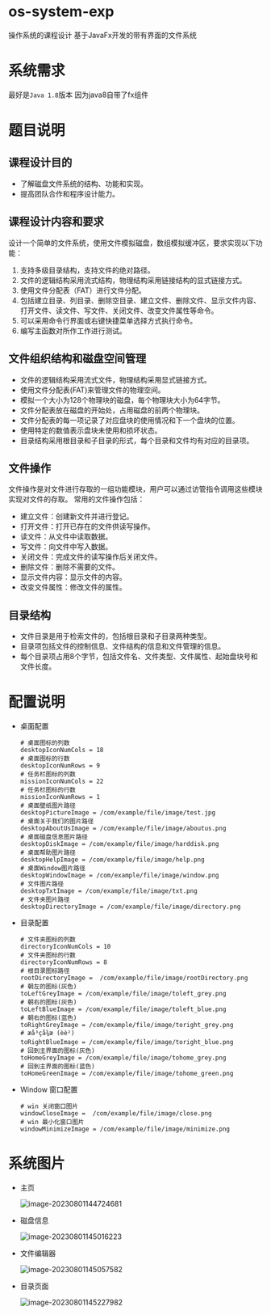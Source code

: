 # os-system-exp
操作系统的课程设计 基于JavaFx开发的带有界面的文件系统



# 系统需求

最好是`Java 1.8`版本 因为java8自带了fx组件



# 题目说明

## 课程设计目的

- 了解磁盘文件系统的结构、功能和实现。
- 提高团队合作和程序设计能力。

## 课程设计内容和要求

设计一个简单的文件系统，使用文件模拟磁盘，数组模拟缓冲区，要求实现以下功能：

1. 支持多级目录结构，支持文件的绝对路径。
2. 文件的逻辑结构采用流式结构，物理结构采用链接结构的显式链接方式。
3. 使用文件分配表（FAT）进行文件分配。
4. 包括建立目录、列目录、删除空目录、建立文件、删除文件、显示文件内容、打开文件、读文件、写文件、关闭文件、改变文件属性等命令。
5. 可以采用命令行界面或右键快捷菜单选择方式执行命令。
6. 编写主函数对所作工作进行测试。



## 文件组织结构和磁盘空间管理

- 文件的逻辑结构采用流式文件，物理结构采用显式链接方式。
- 使用文件分配表(FAT)来管理文件的物理空间。
- 模拟一个大小为128个物理块的磁盘，每个物理块大小为64字节。
- 文件分配表放在磁盘的开始处，占用磁盘的前两个物理块。
- 文件分配表的每一项记录了对应盘块的使用情况和下一个盘块的位置。
- 使用特定的数值表示盘块未使用和损坏状态。
- 目录结构采用根目录和子目录的形式，每个目录和文件均有对应的目录项。

## 文件操作

文件操作是对文件进行存取的一组功能模块，用户可以通过访管指令调用这些模块实现对文件的存取。
常用的文件操作包括：

- 建立文件：创建新文件并进行登记。
- 打开文件：打开已存在的文件供读写操作。
- 读文件：从文件中读取数据。
- 写文件：向文件中写入数据。
- 关闭文件：完成文件的读写操作后关闭文件。
- 删除文件：删除不需要的文件。
- 显示文件内容：显示文件的内容。
- 改变文件属性：修改文件的属性。



## 目录结构

- 文件目录是用于检索文件的，包括根目录和子目录两种类型。
- 目录项包括文件的控制信息、文件结构的信息和文件管理的信息。
- 每个目录项占用8个字节，包括文件名、文件类型、文件属性、起始盘块号和文件长度。



# 配置说明

- 桌面配置

  ``` properties
  # 桌面图标的列数
  desktopIconNumCols = 18
  # 桌面图标的行数
  desktopIconNumRows = 9
  # 任务栏图标的列数
  missionIconNumCols = 22
  # 任务栏图标的行数
  missionIconNumRows = 1
  # 桌面壁纸图片路径
  desktopPictureImage = /com/example/file/image/test.jpg
  # 桌面关于我们的图片路径
  desktopAboutUsImage = /com/example/file/image/aboutus.png
  # 桌面磁盘信息图片路径
  desktopDiskImage = /com/example/file/image/harddisk.png
  # 桌面帮助图片路径
  desktopHelpImage = /com/example/file/image/help.png
  # 桌面Window图片路径
  desktopWindowImage = /com/example/file/image/window.png
  # 文件图片路径
  desktopTxtImage = /com/example/file/image/txt.png
  # 文件夹图片路径
  desktopDirectoryImage = /com/example/file/image/directory.png
  
  ```



- 目录配置

  ``` properties
  # 文件夹图标的列数
  directoryIconNumCols = 10
  # 文件夹图标的行数
  directoryIconNumRows = 8
  # 根目录图标路径
  rootDirectoryImage =  /com/example/file/image/rootDirectory.png
  # 朝左的图标(灰色)
  toLeftGreyImage = /com/example/file/image/toleft_grey.png
  # 朝右的图标(灰色)
  toLeftBlueImage = /com/example/file/image/toleft_blue.png
  # 朝右的图标(蓝色)
  toRightGreyImage = /com/example/file/image/toright_grey.png
  # æå³çå¾æ (èè²)
  toRightBlueImage = /com/example/file/image/toright_blue.png
  # 回到主界面的图标(灰色)
  toHomeGreyImage = /com/example/file/image/tohome_grey.png
  # 回到主界面的图标(蓝色)
  toHomeGreenImage = /com/example/file/image/tohome_green.png
  ```



- Window 窗口配置

  ```properties
  # win 关闭窗口图片
  windowCloseImage =  /com/example/file/image/close.png
  # win 最小化窗口图片
  windowMinimizeImage = /com/example/file/image/minimize.png
  ```

# 系统图片

- 主页

  ![image-20230801144724681](https://cdn.sensnow.cn/uPic/image-20230801144724681.png)

- 磁盘信息

  ![image-20230801145016223](https://cdn.sensnow.cn/uPic/image-20230801145016223.png)

- 文件编辑器

  ![image-20230801145057582](https://cdn.sensnow.cn/uPic/image-20230801145057582.png)

- 目录页面

  ![image-20230801145227982](https://cdn.sensnow.cn/uPic/image-20230801145227982.png)

  
